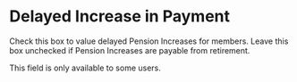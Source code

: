 # Delayed Increase in Payment

Check this box to value delayed Pension Increases for members. Leave
this box unchecked if Pension Increases are payable from retirement.

This field is only available to some users.
